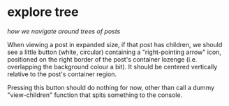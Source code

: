 # explore tree
*how we navigate around trees of posts*

When viewing a post in expanded size, if that post has children, we should see a little button (white, circular) containing a "right-pointing arrow" icon, positioned on the right border of the post's container lozenge (i.e. overlapping the background colour a bit). It should be centered vertically relative to the post's container region.

Pressing this button should do nothing for now, other than call a dummy "view-children" function that spits something to the console.